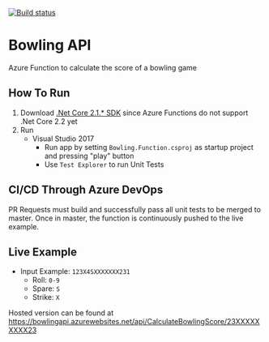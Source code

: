 [![Build status](https://joshclaxton.visualstudio.com/Root/_apis/build/status/BowlingAPI)](https://joshclaxton.visualstudio.com/Root/_build/latest?definitionId=2)

# Bowling API

Azure Function to calculate the score of a bowling game

## How To Run

1. Download [.Net Core 2.1.* SDK](https://dotnet.microsoft.com/download/dotnet-core/2.1) since Azure Functions do not support .Net Core 2.2 yet
2. Run 
	- Visual Studio 2017
		- Run app by setting `Bowling.Function.csproj` as startup project and pressing "play" button
		- Use `Test Explorer` to run Unit Tests

## CI/CD Through Azure DevOps

PR Requests must build and successfully pass all unit tests to be merged to master. Once in master, the function is continuously pushed to the live example.

## Live Example

- Input Example: `123X4SXXXXXXX231`
    - Roll: `0-9`
    - Spare: `S`
    - Strike: `X`

Hosted version can be found at https://bowlingapi.azurewebsites.net/api/CalculateBowlingScore/23XXXXXXXXX23
